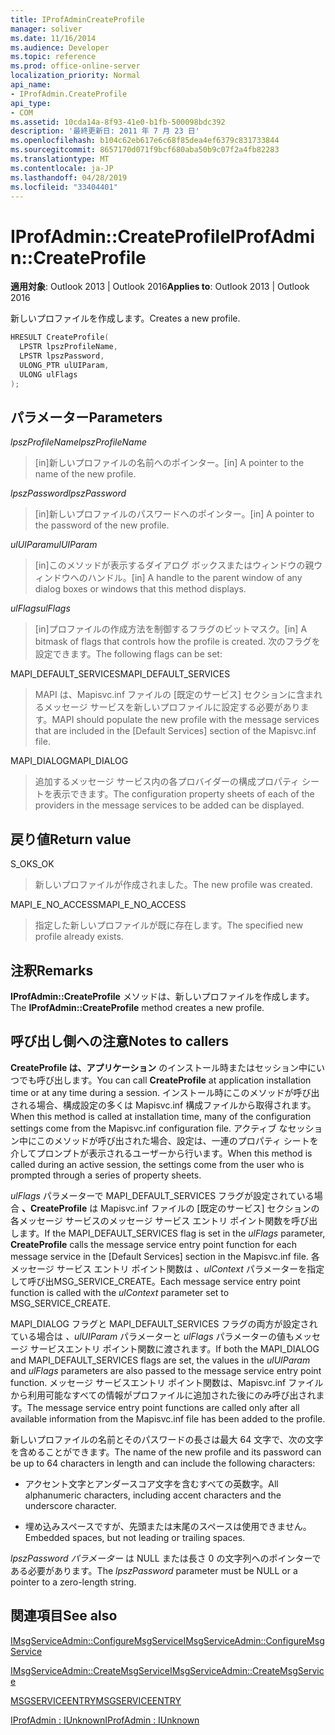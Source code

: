 ```yaml
---
title: IProfAdminCreateProfile
manager: soliver
ms.date: 11/16/2014
ms.audience: Developer
ms.topic: reference
ms.prod: office-online-server
localization_priority: Normal
api_name:
- IProfAdmin.CreateProfile
api_type:
- COM
ms.assetid: 10cda14a-8f93-41e0-b1fb-500098bdc392
description: '最終更新日: 2011 年 7 月 23 日'
ms.openlocfilehash: b104c62eb617e6c68f85dea4ef6379c831733844
ms.sourcegitcommit: 8657170d071f9bcf680aba50b9c07f2a4fb82283
ms.translationtype: MT
ms.contentlocale: ja-JP
ms.lasthandoff: 04/28/2019
ms.locfileid: "33404401"
---
```

# <a name="iprofadmincreateprofile"></a><span data-ttu-id="0f5c3-103">IProfAdmin::CreateProfile</span><span class="sxs-lookup"><span data-stu-id="0f5c3-103">IProfAdmin::CreateProfile</span></span>

  
  
<span data-ttu-id="0f5c3-104">**適用対象**: Outlook 2013 | Outlook 2016</span><span class="sxs-lookup"><span data-stu-id="0f5c3-104">**Applies to**: Outlook 2013 | Outlook 2016</span></span> 
  
<span data-ttu-id="0f5c3-105">新しいプロファイルを作成します。</span><span class="sxs-lookup"><span data-stu-id="0f5c3-105">Creates a new profile.</span></span>
  
```cpp
HRESULT CreateProfile(
  LPSTR lpszProfileName,
  LPSTR lpszPassword,
  ULONG_PTR ulUIParam,
  ULONG ulFlags
);
```

## <a name="parameters"></a><span data-ttu-id="0f5c3-106">パラメーター</span><span class="sxs-lookup"><span data-stu-id="0f5c3-106">Parameters</span></span>

 <span data-ttu-id="0f5c3-107">_lpszProfileName_</span><span class="sxs-lookup"><span data-stu-id="0f5c3-107">_lpszProfileName_</span></span>
  
> <span data-ttu-id="0f5c3-108">[in]新しいプロファイルの名前へのポインター。</span><span class="sxs-lookup"><span data-stu-id="0f5c3-108">[in] A pointer to the name of the new profile.</span></span>
    
 <span data-ttu-id="0f5c3-109">_lpszPassword_</span><span class="sxs-lookup"><span data-stu-id="0f5c3-109">_lpszPassword_</span></span>
  
> <span data-ttu-id="0f5c3-110">[in]新しいプロファイルのパスワードへのポインター。</span><span class="sxs-lookup"><span data-stu-id="0f5c3-110">[in] A pointer to the password of the new profile.</span></span> 
    
 <span data-ttu-id="0f5c3-111">_ulUIParam_</span><span class="sxs-lookup"><span data-stu-id="0f5c3-111">_ulUIParam_</span></span>
  
> <span data-ttu-id="0f5c3-112">[in]このメソッドが表示するダイアログ ボックスまたはウィンドウの親ウィンドウへのハンドル。</span><span class="sxs-lookup"><span data-stu-id="0f5c3-112">[in] A handle to the parent window of any dialog boxes or windows that this method displays.</span></span>
    
 <span data-ttu-id="0f5c3-113">_ulFlags_</span><span class="sxs-lookup"><span data-stu-id="0f5c3-113">_ulFlags_</span></span>
  
> <span data-ttu-id="0f5c3-114">[in]プロファイルの作成方法を制御するフラグのビットマスク。</span><span class="sxs-lookup"><span data-stu-id="0f5c3-114">[in] A bitmask of flags that controls how the profile is created.</span></span> <span data-ttu-id="0f5c3-115">次のフラグを設定できます。</span><span class="sxs-lookup"><span data-stu-id="0f5c3-115">The following flags can be set:</span></span>
    
<span data-ttu-id="0f5c3-116">MAPI_DEFAULT_SERVICES</span><span class="sxs-lookup"><span data-stu-id="0f5c3-116">MAPI_DEFAULT_SERVICES</span></span> 
  
> <span data-ttu-id="0f5c3-117">MAPI は、Mapisvc.inf ファイルの [既定のサービス] セクションに含まれるメッセージ サービスを新しいプロファイルに設定する必要があります。</span><span class="sxs-lookup"><span data-stu-id="0f5c3-117">MAPI should populate the new profile with the message services that are included in the [Default Services] section of the Mapisvc.inf file.</span></span>
    
<span data-ttu-id="0f5c3-118">MAPI_DIALOG</span><span class="sxs-lookup"><span data-stu-id="0f5c3-118">MAPI_DIALOG</span></span> 
  
> <span data-ttu-id="0f5c3-119">追加するメッセージ サービス内の各プロバイダーの構成プロパティ シートを表示できます。</span><span class="sxs-lookup"><span data-stu-id="0f5c3-119">The configuration property sheets of each of the providers in the message services to be added can be displayed.</span></span> 
    
## <a name="return-value"></a><span data-ttu-id="0f5c3-120">戻り値</span><span class="sxs-lookup"><span data-stu-id="0f5c3-120">Return value</span></span>

<span data-ttu-id="0f5c3-121">S_OK</span><span class="sxs-lookup"><span data-stu-id="0f5c3-121">S_OK</span></span> 
  
> <span data-ttu-id="0f5c3-122">新しいプロファイルが作成されました。</span><span class="sxs-lookup"><span data-stu-id="0f5c3-122">The new profile was created.</span></span>
    
<span data-ttu-id="0f5c3-123">MAPI_E_NO_ACCESS</span><span class="sxs-lookup"><span data-stu-id="0f5c3-123">MAPI_E_NO_ACCESS</span></span> 
  
> <span data-ttu-id="0f5c3-124">指定した新しいプロファイルが既に存在します。</span><span class="sxs-lookup"><span data-stu-id="0f5c3-124">The specified new profile already exists.</span></span>
    
## <a name="remarks"></a><span data-ttu-id="0f5c3-125">注釈</span><span class="sxs-lookup"><span data-stu-id="0f5c3-125">Remarks</span></span>

<span data-ttu-id="0f5c3-126">**IProfAdmin::CreateProfile** メソッドは、新しいプロファイルを作成します。</span><span class="sxs-lookup"><span data-stu-id="0f5c3-126">The **IProfAdmin::CreateProfile** method creates a new profile.</span></span> 
  
## <a name="notes-to-callers"></a><span data-ttu-id="0f5c3-127">呼び出し側への注意</span><span class="sxs-lookup"><span data-stu-id="0f5c3-127">Notes to callers</span></span>

<span data-ttu-id="0f5c3-128">**CreateProfile は、アプリケーション** のインストール時またはセッション中にいつでも呼び出します。</span><span class="sxs-lookup"><span data-stu-id="0f5c3-128">You can call **CreateProfile** at application installation time or at any time during a session.</span></span> <span data-ttu-id="0f5c3-129">インストール時にこのメソッドが呼び出される場合、構成設定の多くは Mapisvc.inf 構成ファイルから取得されます。</span><span class="sxs-lookup"><span data-stu-id="0f5c3-129">When this method is called at installation time, many of the configuration settings come from the Mapisvc.inf configuration file.</span></span> <span data-ttu-id="0f5c3-130">アクティブ なセッション中にこのメソッドが呼び出された場合、設定は、一連のプロパティ シートを介してプロンプトが表示されるユーザーから行います。</span><span class="sxs-lookup"><span data-stu-id="0f5c3-130">When this method is called during an active session, the settings come from the user who is prompted through a series of property sheets.</span></span> 
  
<span data-ttu-id="0f5c3-131">_ulFlags_ パラメーターで MAPI_DEFAULT_SERVICES フラグが設定されている場合 **、CreateProfile** は Mapisvc.inf ファイルの [既定のサービス] セクションの各メッセージ サービスのメッセージ サービス エントリ ポイント関数を呼び出します。</span><span class="sxs-lookup"><span data-stu-id="0f5c3-131">If the MAPI_DEFAULT_SERVICES flag is set in the  _ulFlags_ parameter, **CreateProfile** calls the message service entry point function for each message service in the [Default Services] section in the Mapisvc.inf file.</span></span> <span data-ttu-id="0f5c3-132">各メッセージ サービス エントリ ポイント関数は  _、ulContext_ パラメーターを指定して呼び出MSG_SERVICE_CREATE。</span><span class="sxs-lookup"><span data-stu-id="0f5c3-132">Each message service entry point function is called with the  _ulContext_ parameter set to MSG_SERVICE_CREATE.</span></span> 
  
<span data-ttu-id="0f5c3-133">MAPI_DIALOG フラグと MAPI_DEFAULT_SERVICES フラグの両方が設定されている場合は  _、ulUIParam_ パラメーターと  _ulFlags_ パラメーターの値もメッセージ サービスエントリ ポイント関数に渡されます。</span><span class="sxs-lookup"><span data-stu-id="0f5c3-133">If both the MAPI_DIALOG and MAPI_DEFAULT_SERVICES flags are set, the values in the  _ulUIParam_ and  _ulFlags_ parameters are also passed to the message service entry point function.</span></span> <span data-ttu-id="0f5c3-134">メッセージ サービスエントリ ポイント関数は、Mapisvc.inf ファイルから利用可能なすべての情報がプロファイルに追加された後にのみ呼び出されます。</span><span class="sxs-lookup"><span data-stu-id="0f5c3-134">The message service entry point functions are called only after all available information from the Mapisvc.inf file has been added to the profile.</span></span> 
  
<span data-ttu-id="0f5c3-135">新しいプロファイルの名前とそのパスワードの長さは最大 64 文字で、次の文字を含めることができます。</span><span class="sxs-lookup"><span data-stu-id="0f5c3-135">The name of the new profile and its password can be up to 64 characters in length and can include the following characters:</span></span>
  
- <span data-ttu-id="0f5c3-136">アクセント文字とアンダースコア文字を含むすべての英数字。</span><span class="sxs-lookup"><span data-stu-id="0f5c3-136">All alphanumeric characters, including accent characters and the underscore character.</span></span>
    
- <span data-ttu-id="0f5c3-137">埋め込みスペースですが、先頭または末尾のスペースは使用できません。</span><span class="sxs-lookup"><span data-stu-id="0f5c3-137">Embedded spaces, but not leading or trailing spaces.</span></span>
    
<span data-ttu-id="0f5c3-138">_lpszPassword パラメーター_ は NULL または長さ 0 の文字列へのポインターである必要があります。</span><span class="sxs-lookup"><span data-stu-id="0f5c3-138">The  _lpszPassword_ parameter must be NULL or a pointer to a zero-length string.</span></span> 
  
## <a name="see-also"></a><span data-ttu-id="0f5c3-139">関連項目</span><span class="sxs-lookup"><span data-stu-id="0f5c3-139">See also</span></span>



[<span data-ttu-id="0f5c3-140">IMsgServiceAdmin::ConfigureMsgService</span><span class="sxs-lookup"><span data-stu-id="0f5c3-140">IMsgServiceAdmin::ConfigureMsgService</span></span>](imsgserviceadmin-configuremsgservice.md)
  
[<span data-ttu-id="0f5c3-141">IMsgServiceAdmin::CreateMsgService</span><span class="sxs-lookup"><span data-stu-id="0f5c3-141">IMsgServiceAdmin::CreateMsgService</span></span>](imsgserviceadmin-createmsgservice.md)
  
[<span data-ttu-id="0f5c3-142">MSGSERVICEENTRY</span><span class="sxs-lookup"><span data-stu-id="0f5c3-142">MSGSERVICEENTRY</span></span>](msgserviceentry.md)
  
[<span data-ttu-id="0f5c3-143">IProfAdmin : IUnknown</span><span class="sxs-lookup"><span data-stu-id="0f5c3-143">IProfAdmin : IUnknown</span></span>](iprofadminiunknown.md)

